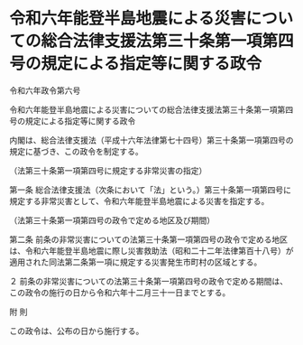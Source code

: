 # 令和六年能登半島地震による災害についての総合法律支援法第三十条第一項第四号の規定による指定等に関する政令

令和六年政令第六号

令和六年能登半島地震による災害についての総合法律支援法第三十条第一項第四号の規定による指定等に関する政令

内閣は、総合法律支援法（平成十六年法律第七十四号）第三十条第一項第四号の規定に基づき、この政令を制定する。

（法第三十条第一項第四号に規定する非常災害の指定）

第一条 総合法律支援法（次条において「法」という。）第三十条第一項第四号に規定する非常災害として、令和六年能登半島地震による災害を指定する。

（法第三十条第一項第四号の政令で定める地区及び期間）

第二条 前条の非常災害についての法第三十条第一項第四号の政令で定める地区は、令和六年能登半島地震に際し災害救助法（昭和二十二年法律第百十八号）が適用された同法第二条第一項に規定する災害発生市町村の区域とする。

２ 前条の非常災害についての法第三十条第一項第四号の政令で定める期間は、この政令の施行の日から令和六年十二月三十一日までとする。

附 則

この政令は、公布の日から施行する。

